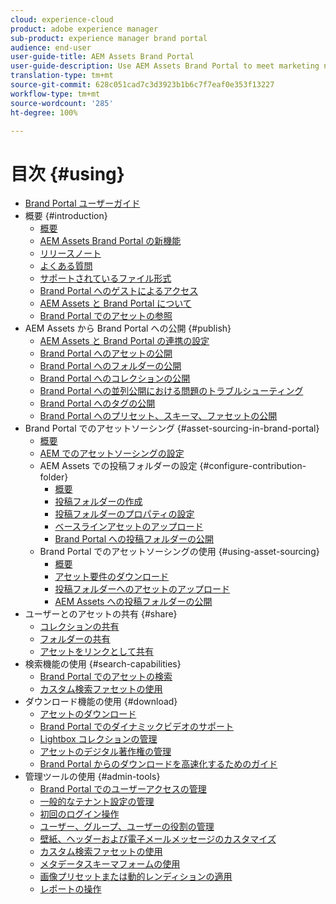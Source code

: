 ```yaml
---
cloud: experience-cloud
product: adobe experience manager
sub-product: experience manager brand portal
audience: end-user
user-guide-title: AEM Assets Brand Portal
user-guide-description: Use AEM Assets Brand Portal to meet marketing needs by securely distributing approved brand and product assets to external agencies, partners, internal teams, and resellers for download.
translation-type: tm+mt
source-git-commit: 628c051cad7c3d3923b1b6c7f7eaf0e353f13227
workflow-type: tm+mt
source-wordcount: '285'
ht-degree: 100%

---
```



# 目次 {#using}

+ [Brand Portal ユーザーガイド](using/home.md)
+ 概要 {#introduction}
   + [概要](using/brand-portal.md)
   + [AEM Assets Brand Portal の新機能](using/whats-new.md)
   + [リリースノート](using/brand-portal-release-notes.md)
   + [よくある質問](using/brand-portal-faqs.md)
   + [サポートされているファイル形式](using/brand-portal-supported-formats.md)
   + [Brand Portal へのゲストによるアクセス](using/guest-access.md)
   + [AEM Assets と Brand Portal について](https://docs.adobe.com/content/help/ja-JP/experience-manager-brand-portal/using/home.html)
   + [Brand Portal でのアセットの参照](using/browse-assets-brand-portal.md)
+ AEM Assets から Brand Portal への公開 {#publish}
   + [AEM Assets と Brand Portal の連携の設定](using/configure-aem-assets-with-brand-portal.md)
   + [Brand Portal へのアセットの公開](https://docs.adobe.com/content/help/ja-JP/experience-manager-65/assets/brandportal/brand-portal-publish-assets.html)
   + [Brand Portal へのフォルダーの公開](https://docs.adobe.com/content/help/ja-JP/experience-manager-65/assets/brandportal/brand-portal-publish-folder.html)
   + [Brand Portal へのコレクションの公開](https://docs.adobe.com/content/help/ja-JP/experience-manager-65/assets/brandportal/brand-portal-publish-collection.html)
   + [Brand Portal への並列公開における問題のトラブルシューティング](using/troubleshoot-parallel-publishing.md)
   + [Brand Portal へのタグの公開](using/brand-portal-publish-tags.md)
   + [Brand Portal へのプリセット、スキーマ、ファセットの公開](using/publish-schema-search-facets-presets.md)
+ Brand Portal でのアセットソーシング {#asset-sourcing-in-brand-portal}
   + [概要](using/brand-portal-asset-sourcing.md)
   + [AEM でのアセットソーシングの設定](using/brand-portal-configure-asset-sourcing.md)
   + AEM Assets での投稿フォルダーの設定 {#configure-contribution-folder}
      + [概要](using/brand-portal-contribution-folder.md)
      + [投稿フォルダーの作成](using/brand-portal-create-contribution-folder.md)
      + [投稿フォルダーのプロパティの設定](using/brand-portal-configure-contribution-folder-properties.md)
      + [ベースラインアセットのアップロード](using/brand-portal-upload-baseline-assets.md)
      + [Brand Portal への投稿フォルダーの公開](using/brand-portal-publish-contribution-folder-to-brand-portal.md)
   + Brand Portal でのアセットソーシングの使用 {#using-asset-sourcing}
      + [概要](using/brand-portal-overiew-using-asset-sourcing.md)
      + [アセット要件のダウンロード](using/brand-portal-download-asset-requirements.md)
      + [投稿フォルダーへのアセットのアップロード](using/brand-portal-upload-assets-to-contribution-folder.md)
      + [AEM Assets への投稿フォルダーの公開](using/brand-portal-publish-contribution-folder-to-aem-assets.md)
+ ユーザーとのアセットの共有 {#share}
   + [コレクションの共有](using/brand-portal-share-collection.md)
   + [フォルダーの共有](using/brand-portal-sharing-folders.md)
   + [アセットをリンクとして共有](using/brand-portal-link-share.md)
+ 検索機能の使用 {#search-capabilities}
   + [Brand Portal でのアセットの検索](using/brand-portal-searching.md)
   + [カスタム検索ファセットの使用](using/brand-portal-search-facets.md)
+ ダウンロード機能の使用 {#download}
   + [アセットのダウンロード](using/brand-portal-download-assets.md)
   + [Brand Portal でのダイナミックビデオのサポート](using/dynamic-video-brand-portal.md)
   + [Lightbox コレクションの管理](using/brand-portal-light-box.md)
   + [アセットのデジタル著作権の管理](using/manage-digital-rights-of-assets.md)
   + [Brand Portal からのダウンロードを高速化するためのガイド](using/accelerated-download.md)
+ 管理ツールの使用 {#admin-tools}
   + [Brand Portal でのユーザーアクセスの管理](using/access-configurations-brand-portal.md)
   + [一般的なテナント設定の管理](using/brand-portal-general-configuration.md)
   + [初回のログイン操作](using/brand-portal-onboarding.md)
   + [ユーザー、グループ、ユーザーの役割の管理](using/brand-portal-adding-users.md)
   + [壁紙、ヘッダーおよび電子メールメッセージのカスタマイズ](using/brand-portal-branding.md)
   + [カスタム検索ファセットの使用](using/brand-portal-search-facets.md)
   + [メタデータスキーマフォームの使用](using/brand-portal-metadata-schemas.md)
   + [画像プリセットまたは動的レンディションの適用](using/brand-portal-image-presets.md)
   + [レポートの操作](using/brand-portal-reports.md)

